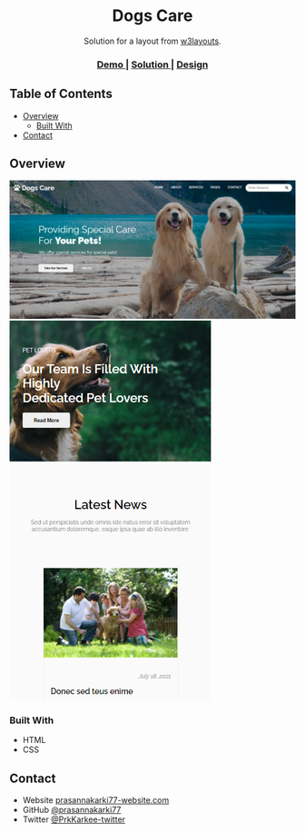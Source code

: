 <!-- Please update value in the {}  -->

<h1 align="center">Dogs Care</h1>

<div align="center">
   Solution for a layout from  <a href="https://w3layouts.com/" target="_blank">w3layouts</a>.
</div>

<div align="center">
  <h3>
    <a href="https://silly-golick-1d35ef.netlify.app/" >
      Demo
    </a>
    <span> | </span>
    <a href="https://github.com/prasannakarki77/Dogs-Care.git" >
      Solution
    </a>
    <span> | </span>
    <a href="https://w3layouts.com/template/dogs-care-a-pet-care-wordpress-theme/" >
      Design
    </a>
  </h3>
</div>

<!-- TABLE OF CONTENTS -->

## Table of Contents

- [Overview](#overview)
  - [Built With](#built-with)
- [Contact](#contact)

<!-- OVERVIEW -->

## Overview

![screenshot](images/screenshot1.png)
![screenshot](images/screenshot2.png)

### Built With

<!-- This section should list any major frameworks that you built your project using. Here are a few examples.-->

- HTML
- CSS

## Contact

- Website [prasannakarki77-website.com](https://compassionate-lichterman-26c523.netlify.app/)
- GitHub [@prasannakarki77](https://github.com/prasannakarki77)
- Twitter [@PrkKarkee-twitter](https://twitter.com/PrkKarkee)
